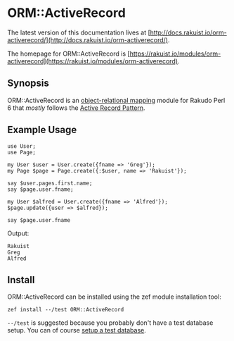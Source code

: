 # ORM::ActiveRecord

The latest version of this documentation lives at [http://docs.rakuist.io/orm-activerecord/](http://docs.rakuist.io/orm-activerecord/).

The homepage for ORM::ActiveRecord is [https://rakuist.io/modules/orm-activerecord](https://rakuist.io/modules/orm-activerecord).

## Synopsis

ORM::ActiveRecord is an [object-relational mapping](https://en.wikipedia.org/wiki/Object-relational_mapping) module for Rakudo Perl 6 that *mostly* follows the [Active Record Pattern](https://en.wikipedia.org/wiki/Active_record_pattern).

## Example Usage

```perl6
use User;
use Page;

my User $user = User.create({fname => 'Greg'});
my Page $page = Page.create({:$user, name => 'Rakuist'});

say $user.pages.first.name;
say $page.user.fname;

my User $alfred = User.create({fname => 'Alfred'});
$page.update({user => $alfred});

say $page.user.fname
```

Output:

```shell
Rakuist
Greg
Alfred
```

## Install

ORM::ActiveRecord can be installed using the zef module installation tool:

```
zef install --/test ORM::ActiveRecord
```

`--/test` is suggested because you probably don't have a test database setup.
You can of course [setup a test database](/orm-activerecord/tests/#database-configuration).
